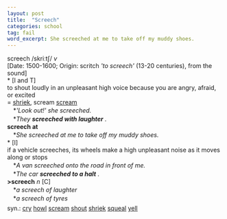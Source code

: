 ```yaml
---
layout: post
title:  "Screech"
categories: school
tag: fail
word_excerpt: She screeched at me to take off my muddy shoes.
---
```

<DIV style="MARGIN: 0px 0px 5px">screech /skriːtʃ/ <I>v</I> <BR>[Date: 1500-1600; Origin: scritch <I>'to screech'</I> (13-20 centuries), from the sound]<BR>* [I and T] <BR>to shout loudly in an unpleasant high voice because you are angry, afraid, or excited<BR>= <A href="{{ site.baseurl }}/shriek"><U>shriek</U></A>, scream <A href="{{ site.baseurl }}/scream"><U>scream</U></A><BR>　*<I>'Look out!' she screeched.</I><BR>　*<I>They <B>screeched with laughter</B> .</I><BR><B>screech at</B><BR>　*<I>She screeched at me to take off my muddy shoes.</I><BR>* [I] <BR>if a vehicle screeches, its wheels make a high unpleasant noise as it moves along or stops<BR>　*<I>A van screeched onto the road in front of me.</I><BR>　*<I>The car <B>screeched to a halt</B> .</I><BR><B>&gt;screech</B> <I>n</I> [C] <BR>　*<I>a screech of laughter</I><BR>　*<I>a screech of tyres</I></DIV>
<DIV style="MARGIN: 0px 0px 5px">
<DIV style="MARGIN: 4px 0px">syn.: <A href="{{ site.baseurl }}/cry"><U>cry</U></A> <A href="{{ site.baseurl }}/howl"><U>howl</U></A> <A href="{{ site.baseurl }}/scream"><U>scream</U></A> <A href="{{ site.baseurl }}/shout"><U>shout</U></A> <A href="{{ site.baseurl }}/shriek"><U>shriek</U></A> <A href="{{ site.baseurl }}/squeal"><U>squeal</U></A> <A href="{{ site.baseurl }}/yell"><U>yell</U></A></DIV></DIV>
